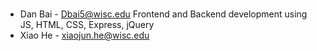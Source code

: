 ###
* Dan Bai - Dbai5@wisc.edu 
  Frontend and Backend development using JS, HTML, CSS, Express, jQuery
* Xiao He - xiaojun.he@wisc.edu
  

